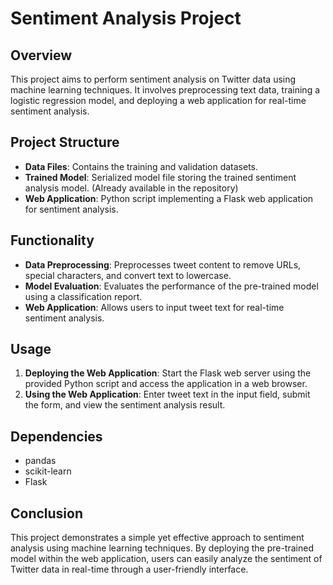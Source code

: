 # Sentiment Analysis Project

## Overview
This project aims to perform sentiment analysis on Twitter data using machine learning techniques. It involves preprocessing text data, training a logistic regression model, and deploying a web application for real-time sentiment analysis.

## Project Structure
- **Data Files**: Contains the training and validation datasets.
- **Trained Model**: Serialized model file storing the trained sentiment analysis model. (Already available in the repository)
- **Web Application**: Python script implementing a Flask web application for sentiment analysis.

## Functionality
- **Data Preprocessing**: Preprocesses tweet content to remove URLs, special characters, and convert text to lowercase.
- **Model Evaluation**: Evaluates the performance of the pre-trained model using a classification report.
- **Web Application**: Allows users to input tweet text for real-time sentiment analysis.

## Usage
1. **Deploying the Web Application**: Start the Flask web server using the provided Python script and access the application in a web browser.
2. **Using the Web Application**: Enter tweet text in the input field, submit the form, and view the sentiment analysis result.

## Dependencies
- pandas
- scikit-learn
- Flask

## Conclusion
This project demonstrates a simple yet effective approach to sentiment analysis using machine learning techniques. By deploying the pre-trained model within the web application, users can easily analyze the sentiment of Twitter data in real-time through a user-friendly interface.
